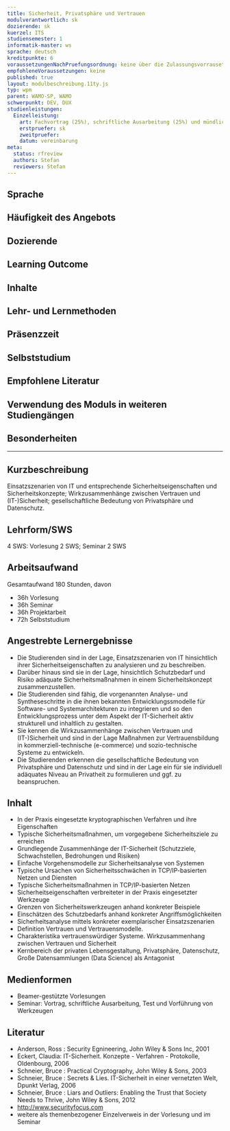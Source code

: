 ```yaml
---
title: Sicherheit, Privatsphäre und Vertrauen
modulverantwortlich: sk
dozierende: sk
kuerzel: ITS
studiensemester: 1
informatik-master: ws
sprache: deutsch
kreditpunkte: 6
voraussetzungenNachPruefungsordnung: keine über die Zulassungsvorrausetzungen zum Studium hinausgehenden
empfohleneVoraussetzungen: keine
published: true
layout: modulbeschreibung.11ty.js
typ: wpm
parent: WAMO-SP, WAMO
schwerpunkt: DEV, DUX
studienleistungen:
  Einzelleistung:
    art: Fachvortrag (25%), schriftliche Ausarbeitung (25%) und mündliche Prüfung (50%) (im SoSe 2020 entfällt die mündliche Prüfung, welche auf Anfrage zur Notenverbesserung optional genutzt werden kann)
    erstpruefer: sk
    zweitpruefer: 
    datum: vereinbarung
meta:
  status: rfreview
  authors: Stefan
  reviewers: Stefan
---
```


## Sprache

## Häufigkeit des Angebots

## Dozierende

## Learning Outcome

## Inhalte

## Lehr- und Lernmethoden

## Präsenzzeit

## Selbststudium

## Empfohlene Literatur

## Verwendung des Moduls in weiteren Studiengängen

## Besonderheiten

---

## Kurzbeschreibung
Einsatzszenarien von IT und entsprechende Sicherheitseigenschaften und Sicherheitskonzepte; Wirkzusammenhänge zwischen Vertrauen und (IT-)Sicherheit; gesellschaftliche Bedeutung von Privatsphäre und Datenschutz.

## Lehrform/SWS 
4 SWS: Vorlesung 2 SWS; Seminar 2 SWS

## Arbeitsaufwand 
Gesamtaufwand 180 Stunden, davon 

- 36h Vorlesung 
- 36h Seminar
- 36h Projektarbeit  
- 72h Selbststudium 

## Angestrebte Lernergebnisse

- Die Studierenden sind in der Lage, Einsatzszenarien von IT hinsichtlich ihrer Sicherheitseigenschaften zu analysieren und zu beschreiben.
- Darüber hinaus sind sie in der Lage, hinsichtlich Schutzbedarf und Risiko adäquate Sicherheitsmaßnahmen in einem Sicherheitskonzept zusammenzustellen. 
- Die Studierenden sind fähig, die vorgenannten Analyse- und Syntheseschritte in die ihnen bekannten Entwicklungssmodelle für Software- und Systemarchitekturen zu integrieren und so den Entwicklungsprozess unter dem Aspekt der IT-Sicherheit aktiv strukturell und inhaltlich zu gestalten. 
- Sie kennen die Wirkzusammenhänge zwischen Vertrauen und (IT-)Sicherheit und sind in der Lage Maßnahmen zur Vertrauensbildung in kommerziell-technische (e-commerce) und sozio-technische Systeme zu entwickeln.
- Die Studierenden erkennen die gesellschaftliche Bedeutung von Privatsphäre und Datenschutz und sind in der Lage ein für sie individuell adäquates Niveau an Privatheit zu formulieren und ggf. zu beanspruchen. 

## Inhalt
* In der Praxis eingesetzte kryptographischen Verfahren und ihre Eigenschaften
* Typische Sicherheitsmaßnahmen, um vorgegebene Sicherheitsziele zu erreichen
* Grundlegende Zusammenhänge der IT-Sicherheit (Schutzziele, Schwachstellen, Bedrohungen und Risiken)
* Einfache Vorgehensmodelle zur Sicherheitsanalyse von Systemen 
* Typische Ursachen von Sicherheitsschwächen in TCP/IP-basierten Netzen und Diensten
* Typische Sicherheitsmaßnahmen in TCP/IP-basierten Netzen
* Sicherheitseigenschaften verbreiteter in der Praxis eingesetzter Werkzeuge
* Grenzen von Sicherheitswerkzeugen anhand konkreter Beispiele
* Einschätzen des Schutzbedarfs anhand konkreter Angriffsmöglichkeiten
* Sicherheitsanalyse mittels konkreter exemplarischer Einsatzszenarien
* Definition Vertrauen und Vertrauensmodelle. 
* Charakteristika vertrauenswürdiger Systeme. Wirkzusammenhang zwischen Vertrauen und Sicherheit
* Kernbereich der privaten Lebensgestaltung, Privatsphäre, Datenschutz, Große Datensammlungen (Data Science) als Antagonist


## Medienformen
*	Beamer-gestützte Vorlesungen
*	Seminar: Vortrag, schriftliche Ausarbeitung, Test und Vorführung von Werkzeugen

## Literatur

*	Anderson, Ross : Security Egnineering, John Wiley & Sons Inc, 2001
*	Eckert, Claudia: IT-Sicherheit. Konzepte - Verfahren - Protokolle, Oldenbourg, 2006
*	Schneier, Bruce : Practical Cryptography, John Wiley & Sons, 2003
*	Schneier, Bruce : Secrets & Lies. IT-Sicherheit in einer vernetzten Welt, Dpunkt Verlag, 2006
*	Schneier, Bruce : Liars and Outliers: Enabling the Trust that Society Needs to Thrive, John Wiley & Sons, 2012
*	http://www.securityfocus.com
*	weitere als themenbezogener Einzelverweis in der Vorlesung und im Seminar
